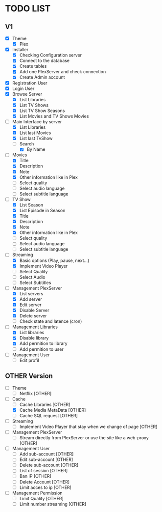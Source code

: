 # TODO LIST

## V1
- [x] Theme
  - [x] Plex
- [x] Installer
  - [x] Checking Configuration server
  - [x] Connect to the database
  - [x] Create tables
  - [x] Add one PlexServer and check connection
  - [x] Create Admin account
- [x] Registration User
- [x] Login User
- [x] Browse Server
  - [x] List Libraries
  - [x] List TV Shows
  - [x] List TV Show Seasons
  - [x] List Movies and TV Shows Movies
- [ ] Main Interface by server
  - [x] List Libraries
  - [x] List last Movies
  - [x] List last TvShow
  - [ ] Search
    - [x] By Name
- [ ] Movies
  - [x] Title
  - [x] Description
  - [x] Note
  - [x] Other information like in Plex
  - [ ] Select quality
  - [ ] Select audio language
  - [ ] Select subtitle language
- [ ] TV Show
  - [x] List Season
  - [x] List Episode in Season
  - [x] Title
  - [x] Description
  - [x] Note
  - [x] Other information like in Plex
  - [ ] Select quality
  - [ ] Select audio language
  - [ ] Select subtitle language
- [ ] Streaming
  - [x] Basic options (Play, pause, next...)
  - [x] Implement Video Player
  - [ ] Select Quality
  - [ ] Select Audio
  - [ ] Select Subtitles
- [ ] Management PlexServer
  - [x] List servers
  - [X] Add server
  - [X] Edit server
  - [X] Disable Server
  - [X] Delete server
  - [ ] Check state and latence (cron)
- [ ] Management Libraries
  - [x] List libraries
  - [x] Disable library
  - [x] Add permition to library
  - [ ] Add permition to user
- [ ] Management User
  - [ ] Edit profil

## OTHER Version
- [ ] Theme
  - [ ] Netflix [OTHER]
- [ ] Cache
  - [ ] Cache Libraries [OTHER]
  - [x] Cache Media MetaData [OTHER]
  - [ ] Cache SQL request [OTHER]
- [ ] Streaming
  - [ ] Implement Video Player that stay when we change of page [OTHER]
- [ ] Management PlexServer
  - [ ] Stream directly from PlexServer or use the site like a web-proxy [OTHER]
- [ ] Management User
  - [ ] Add sub-account [OTHER]
  - [ ] Edit sub-account [OTHER]
  - [ ] Delete sub-account [OTHER]
  - [ ] List of session [OTHER]
  - [ ] Ban IP [OTHER]
  - [ ] Delete Account [OTHER]
  - [ ] Limit acces to ip [OTHER]
- [ ] Management Permission
  - [ ] Limit Quality [OTHER]
  - [ ] Limit number streaming [OTHER]
